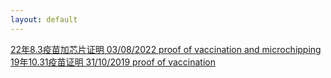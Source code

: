 ```yaml
---
layout: default
---
```


[22年8.3疫苗加芯片证明 03/08/2022 proof of vaccination and microchipping](../pics/vacc2.jpg)<br>
[19年10.31疫苗证明 31/10/2019 proof of vaccination](../pics/vacc1.jpg)<br>